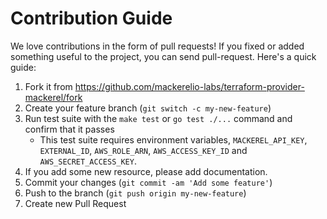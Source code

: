 Contribution Guide
==================
We love contributions in the form of pull requests!
If you fixed or added something useful to the project, you can send pull-request.
Here's a quick guide:

1. Fork it from https://github.com/mackerelio-labs/terraform-provider-mackerel/fork
1. Create your feature branch (`git switch -c my-new-feature`)
1. Run test suite with the `make test` or `go test ./...` command and confirm that it passes
   - This test suite requires environment variables, `MACKEREL_API_KEY`, `EXTERNAL_ID`, `AWS_ROLE_ARN`, `AWS_ACCESS_KEY_ID` and `AWS_SECRET_ACCESS_KEY`.
1. If you add some new resource, please add documentation.
1. Commit your changes (`git commit -am 'Add some feature'`)
1. Push to the branch (`git push origin my-new-feature`)
1. Create new Pull Request
